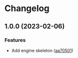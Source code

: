 # Changelog

## 1.0.0 (2023-02-06)


### Features

* Add engine skeleton ([aa70501](https://github.com/evematic/evematic/commit/aa70501258c87390787eaa7acd12f79cd6f1f6f5))

